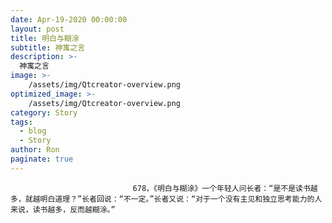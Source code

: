 ```yaml
---
date: Apr-19-2020 00:00:00
layout: post
title: 明白与糊涂
subtitle: 神寓之言
description: >-
  神寓之言
image: >-
    /assets/img/Qtcreator-overview.png
optimized_image: >-
    /assets/img/Qtcreator-overview.png
category: Story
tags:
  - blog
  - Story
author: Ron
paginate: true
---
```


							　　678，《明白与糊涂》一个年轻人问长者：“是不是读书越多，就越明白道理？”长者回说：“不一定。”长者又说：“对于一个没有主见和独立思考能力的人来说，读书越多，反而越糊涂。”
							
							
						